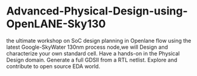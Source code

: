# Advanced-Physical-Design-using-OpenLANE-Sky130
the ultimate workshop on SoC design planning in Openlane flow using the latest Google-SkyWater 130nm process node,we will Design and characterize your own standard cell. Have a hands-on in the Physical Design domain. Generate a full GDSII from a RTL netlist. Explore and contribute to open source EDA world.
